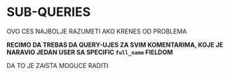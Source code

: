 # SUB-QUERIES

OVO CES NAJBOLJE RAZUMETI AKO KRENES OD PROBLEMA

**RECIMO DA TREBAS DA QUERY-UJES ZA SVIM KOMENTARIMA, KOJE JE NARAVIO JEDAN USER SA SPECIFIC `full_name` FIELDOM**

DA TO JE ZAISTA MOGUCE RADITI
